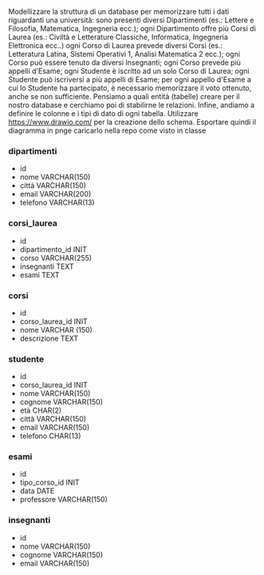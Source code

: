 Modellizzare la struttura di un database per memorizzare tutti i dati riguardanti una università:
sono presenti diversi Dipartimenti (es.: Lettere e Filosofia, Matematica, Ingegneria ecc.);
ogni Dipartimento offre più Corsi di Laurea (es.: Civiltà e Letterature Classiche, Informatica, Ingegneria Elettronica ecc..)
ogni Corso di Laurea prevede diversi Corsi (es.: Letteratura Latina, Sistemi Operativi 1, Analisi Matematica 2 ecc.);
ogni Corso può essere tenuto da diversi Insegnanti;
ogni Corso prevede più appelli d'Esame;
ogni Studente è iscritto ad un solo Corso di Laurea;
ogni Studente può iscriversi a più appelli di Esame;
per ogni appello d'Esame a cui lo Studente ha partecipato, è necessario memorizzare il voto ottenuto, anche se non sufficiente. Pensiamo a quali entità (tabelle) creare per il nostro database e cerchiamo poi di stabilirne le relazioni. Infine, andiamo a definire le colonne e i tipi di dato di ogni tabella.
Utilizzare https://www.drawio.com/ per la creazione dello schema.
Esportare quindi il diagramma in pnge caricarlo nella repo come visto in classe

### dipartimenti

- id
- nome VARCHAR(150)
- città VARCHAR(150)
- email VARCHAR(200)
- telefono VARCHAR(13)

### corsi_laurea

- id
- dipartimento_id INIT
- corso VARCHAR(255)
- insegnanti TEXT
- esami TEXT

### corsi

- id
- corso_laurea_id INIT
- nome VARCHAR (150)
- descrizione TEXT

### studente

- id
- corso_laurea_id INIT
- nome VARCHAR(150)
- cognome VARCHAR(150)
- età CHAR(2)
- città VARCHAR(150)
- email VARCHAR(150)
- telefono CHAR(13)

### esami

- id
- tipo_corso_id INIT
- data DATE
- professore VARCHAR(150)

### insegnanti

- id
- nome VARCHAR(150)
- cognome VARCHAR(150)
- email VARCHAR(150)
